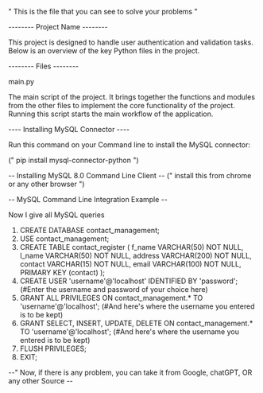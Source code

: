 " This is the file that you can see to solve your problems "

--------  Project Name  --------

This project is designed to handle user authentication and validation tasks. Below is an overview of the key Python files in the project.

--------  Files  --------

main.py

The main script of the project. It brings together the functions and modules from the other files to implement the core functionality of the project. Running this script starts the main workflow of the application.

----  Installing MySQL Connector  ----

Run this command on your Command line to install the MySQL connector:
            
(" pip install mysql-connector-python ")

--  Installing MySQL 8.0 Command Line Client --
(" install this from chrome or any other browser ")

-- MySQL Command Line Integration Example  --

Now I give all MySQL queries
1. CREATE DATABASE contact_management;
2. USE contact_management;
3. CREATE TABLE contact_register (
    f_name VARCHAR(50) NOT NULL,
    l_name VARCHAR(50) NOT NULL,
    address VARCHAR(200) NOT NULL,
    contact VARCHAR(15) NOT NULL,
    email VARCHAR(100) NOT NULL,
    PRIMARY KEY (contact)
);
4. CREATE USER 'username'@'localhost' IDENTIFIED BY 'password'; (#Enter the username and password of your choice here)
5. GRANT ALL PRIVILEGES ON contact_management.* TO 'username'@'localhost'; (#And here's where the username you entered is to be kept)
7. GRANT SELECT, INSERT, UPDATE, DELETE ON contact_management.* TO 'username'@'localhost'; (#And here's where the username you entered is to be kept)
8. FLUSH PRIVILEGES;
9. EXIT;
    
--" Now, if there is any problem, you can take it from Google, chatGPT, OR any other Source --
